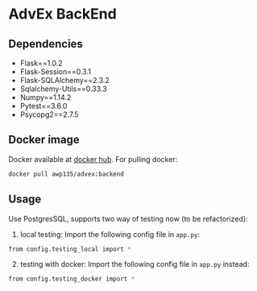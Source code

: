 # AdvEx BackEnd

## Dependencies
- Flask==1.0.2
- Flask-Session==0.3.1
- Flask-SQLAlchemy==2.3.2
- Sqlalchemy-Utils==0.33.3
- Numpy==1.14.2
- Pytest==3.6.0
- Psycopg2==2.7.5

## Docker image
Docker available at [docker hub](https://hub.docker.com/r/awp135/advex/tags/).
For pulling docker:
```bash
docker pull awp135/advex:backend
```

## Usage
Use PostgresSQL, supports two way of testing now (to be refactorized):
1. local testing: 
Import the following config file in `app.py`: 
```bash
from config.testing_local import *
```
2. testing with docker:
Import the following config file in `app.py` instead:
```bash
from config.testing_docker import *
```
